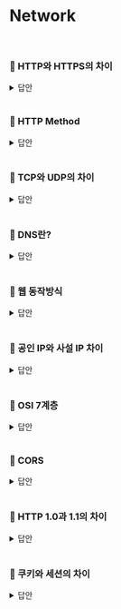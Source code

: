 # Network
<br>

### 📌 HTTP와 HTTPS의 차이
<details>
   <summary> 답안 </summary>
<br />

- HTTP는 정보를 주고 받기 위해 사용되는 프로토콜입니다. HTTP는 평문 데이터를 전송하기 때문에 HTTP로 비밀번호나 주민번호 등 중요한 정보를 주고 받으면 제 3자에 의해 조회될 수 있습니다. 이러한 문제를 해결하기 위해 HTTP에 암호화를 추가한 것이 HTTPS 입니다. 
- HTTPS는 암호화 및 인증이 있는 HTTP입니다. HTTPS는 TLS(SSL)를 사용하여 일반 HTTP 요청과 응답을 암호화하고 해당 요청과 응답에 디지털 서명을 합니다.

  <details>
   <summary> <strong> TLS란? </strong> </summary>
  <br />
     
  - TLS(전송 보안 계층)은 SSL이라는 암호화 프로토콜에서 발전한 것입니다. 
    인터넷 커뮤니케이션을 위한 개인 정보와 데이터 보안을 용이하게 하기 위해 설계된 보안 프로토콜 입니다.
  </details>
  <br>
  
</details>
<br>

### 📌 HTTP Method
<details>
   <summary> 답안 </summary>
<br />

- http method란 클라이언트가 서버한테 주어진 리소스를 가지고 수행해야 할 동작을 지정하여 요청(request)을 보내는 방식입니다.
  http method 종류는 `GET`, `POST`, `PUT`, `DELETE`, `PATCH`가 있습니다. <br>
  <br>
  - `GET`과 `POST`의 차이 : `GET`은 리소스를 조회할 때 사용하며, `POST`는 전달한 데이터의 처리/ 리소스 생성을 요청할 때 사용되는 메서드입니다.
  - `POST`와 `PUT`, `PATCH`의 차이 : `POST`는 주로 리소스를 생성하는데 사용되며, `PUT`은 리소스를 대체(수정)하거나 해당 리소스가 없으면 새로 생성 시켜주며,
     `PATCH`는 리소스의 일부분 변경을 위해 사용합니다. (PUT : 리소스 덮어쓰기 (전체 변경), PATCH : 리소스 일부 변경)
</details>
<br>

### 📌 TCP와 UDP의 차이
<details>
   <summary> 답안 </summary>
<br />

- TCP는 연결형 프로토콜로 3-way-handshaking 과정을 통해 연결을 설정합니다. 그렇기 때문에 높은 신뢰성을 보장하지만, 속도가 비교적 느리다는 단점이 있습니다.
- UDP 비연결형 프로토콜로 3-way-handshaking을 사용하지 않기 때문에 신뢰성이 떨어진다는 단점이 있습니다. 하지만 수신 여부를 확인하지 않기 때문에 속도가 빠르다는 장점이 있습니다.
- TCP는 신뢰성이 중요한 파일 교환 같은 경우에 쓰이고, UDP는 실시간성이 중요한 스트리밍에 자주 사용됩니다.

</details>
<br>

### 📌 DNS란?
<details>
   <summary> 답안 </summary>
<br />

- DNS(Domain Name System)은 사용자에게 친숙한 도메인 이름을 컴퓨터가 네트워크에서
  서로 식별하는데 사용하는 인터넷 프로토콜(IP) 주소로 변환해주는 시스템입니다. 

</details>
<br>

### 📌 웹 동작방식
<details>
   <summary> 답안 </summary>
<br />

1. 사용자가 브라우저를 통해 URL을 입력합니다.
2. 브라우저는 DNS를 통해 해당 서버의 진짜 주소를 찾아옵니다.
3. HTTP 프로토콜을 통해 HTTP 요청 메세지를 작성합니다.
4. 클라이언트와 서버의 TCP/IP 연결을 통해 해당 서버로 HTTP 요청 메세지를 전달합니다.
5. HTTP 요청 메세지를 전달받은 서버는 그에 해당하는 HTTP 응답 메세지를 작성합니다.
6. TCP/IP를 통해 클라이언트에게 HTTP 응답 메세지를 전달합니다.
7. 전달받은 HTTP 응답 메세지는 웹페이지 데이터로 변환하고, 브라우저에 의해 출력되어 사용자가 볼 수 있게 됩니다.

</details>
<br>

### 📌 공인 IP와 사설 IP 차이
<details>
   <summary> 답안 </summary>
<br />

- 공인 IP는 전세계에서 유일한 IP로 ISP(인터넷 서비스 공급자)가 제공하는 IP 주소입니다. 공인 IP는 외부에 공개되어 있어
  인터넷에 연결된 다른 장비로부터 접근이 가능하기 때문에 방화벽 등과 같은 보안 설정을 해주어야 합니다.<br>
  사설 IP는 어떤 네트웨크 안에서 사용되는 IP 주소로, IPv4 부족으로 인해 모든 네트워크가 공인 IP를 사용하는 것은 불가능 하기 때문에
  네트워크 안에서 라우터로 할당받는 가상의 주소이며 별도의 설정 없이는 접근이 불가능합니다.

</details>
<br>

### 📌 OSI 7계층
<details>
   <summary> 답안 </summary>
<br />
   
네트워크에서 통신이 일어나는 과정을 7가지 단계로 나눈것을 의미합니다.
- 7 계층(응용 계층) : 사용자와 직접 상호작용하는 응용 프로그램들이 포함된 계층
- 6 계층(표현 계층) : 데이터의 형식(Format)을 정의하는 계층
- 5 계층(세션 계층) : 컴퓨터끼리 통신을 하기 위해 세션을 만드는 계층
- 4 계층(전송 계층) : 최종 수신 프로세스로 데이터의 전송을 담당하는 계층
- 3 계층(네트워크 계층) : 패킷을 목적지까지 가장 빠른길로 전송하기 위한 계층
- 2 계층(데이터링크 계층) : 데이터의 물리적인 전송과 에러 검출, 흐름을 담당하는 계층
- 1 계층(물리 계층) : 데이터를 전기 신호로 바꾸어주는 계층

</details>
<br>

### 📌 CORS
<details>
   <summary> 답안 </summary>
<br />

- Cross-Origin Resource Sharing으로 Origin이 다른 경우에도 리소스를 공유할 수 있게 허용해주는 정책입니다.
  여기서 Origin이란 프로토콜 + 호스트 + 포트 세가지를 합한 것으로 이 세가지가 동일하면 같은 Origin이라고 판단합니다.
</details>
<br>

### 📌 HTTP 1.0과 1.1의 차이
<details>
   <summary> 답안 </summary>
<br />

- HTTP1.0과 1.1의 차이는 TCP 세션을 지속적으로 유지 할 수 있느냐 없느냐의 차이입니다.
  HTTP1.0은 요청 컨텐츠마다 TCP 커넥션을 맺고 끊지만, 1.1은 매 요청마다 TCP 커넥션을 맺고 끊는것이 아닌 keep-alive를 통해 일정 시간동안 커넥션을 유지합니다.
</details>
<br>

### 📌 쿠키와 세션의 차이 
<details>
   <summary> 답안 </summary>
<br />

- 차이라는 관점 보다는 세션이 쿠키를 이용한다라고 말씀 드릴 수 있을 것 같습니다. 쿠키는 작은 데이터를 담을 수 있는 파일인 반면
  세션은 쿠키를 활용하여 클라이언트와 상호작용하며, 쿠키에는 세션 ID가 담기는데, 이는 사용자의 데이터 노출을 최소화합니다.
  세션은 민감한 정보를 다루기에 더 적합하며, 서버는 세션 스토리지를 필요로 합니다.
</details>
<br>
